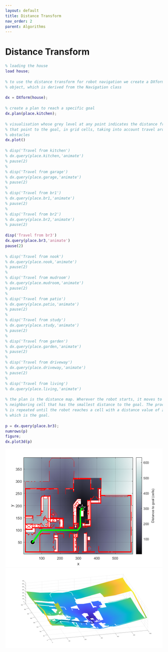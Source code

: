 ```yaml
---
layout: default
title: Distance Transform
nav_order: 2 
parent: Algorithms
---
```


# Distance Transform

<!-- [Code](){: .btn} -->

```matlab
% loading the house  
load house;

% to use the distance transform for robot navigation we create a DXform
% object, which is derived from the Navigation class

dx = DXform(house);

% create a plan to reach a specific goal
dx.plan(place.kitchen);

% visualisation whose grey level at any point indicates the distance from
% that point to the goal, in grid cells, taking into account travel around
% obstacles
dx.plot()

% disp('Travel from kitchen')
% dx.query(place.kitchen,'animate')
% pause(2)
% 
% disp('Travel from garage')
% dx.query(place.garage,'animate')
% pause(2)
% 
% disp('Travel from br1')
% dx.query(place.br1,'animate')
% pause(2)
% 
% disp('Travel from br2')
% dx.query(place.br2,'animate')
% pause(2)

disp('Travel from br3')
dx.query(place.br3,'animate')
pause(2)

% disp('Travel from nook')
% dx.query(place.nook,'animate')
% pause(2)
% 
% disp('Travel from mudroom')
% dx.query(place.mudroom,'animate')
% pause(2)
% 
% disp('Travel from patio')
% dx.query(place.patio,'animate')
% pause(2)
% 
% disp('Travel from study')
% dx.query(place.study,'animate')
% pause(2)
% 
% disp('Travel from garden')
% dx.query(place.garden,'animate')
% pause(2)
% 
% disp('Travel from driveway')
% dx.query(place.driveway,'animate')
% pause(2)
% 
% disp('Travel from living')
% dx.query(place.living,'animate')

% the plan is the distance map. Wherever the robot starts, it moves to the
% neighboring cell that has the smallest distance to the goal. The process
% is repeated until the robot reaches a cell with a distance value of zero
% which is the goal.

p = dx.query(place.br3);
numrows(p)
figure;
dx.plot3d(p)
```

![Distance Transform 1 figure](https://raw.githubusercontent.com/BioInsperobotics/BIPR/main/assets/images/algorithm/02-distance_transform.png)
![Distance Transform 1 in 3d figure](https://raw.githubusercontent.com/BioInsperobotics/BIPR/main/assets/images/algorithm/02-distance_transform-3d.png)